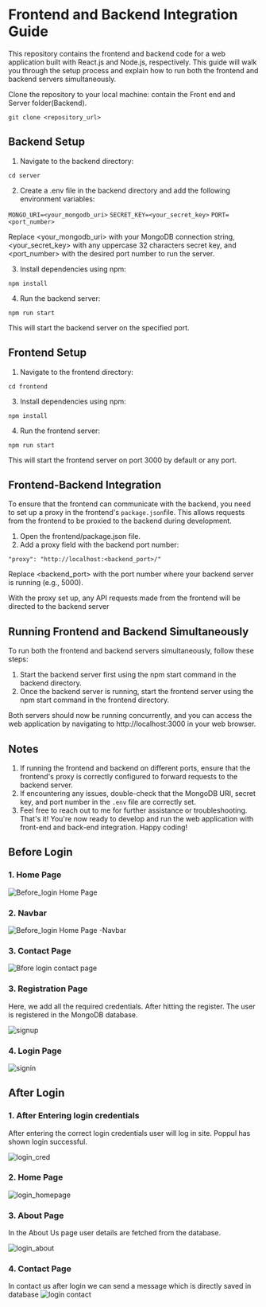 
# Frontend and Backend Integration Guide

This repository contains the frontend and backend code for a web application built with React.js and Node.js, respectively. This guide will walk you through the setup process and explain how to run both the frontend and backend servers simultaneously.

Clone the repository to your local machine: contain the Front end and Server folder(Backend).

`git clone <repository_url>`

## Backend Setup


1. Navigate to the backend directory:

`cd server`


2. Create a .env file in the backend directory and add the following environment variables:

`MONGO_URI=<your_mongodb_uri>`
`SECRET_KEY=<your_secret_key>`
`PORT=<port_number>`

Replace <your_mongodb_uri> with your MongoDB connection string, <your_secret_key> with any uppercase 32 characters secret key, and <port_number> with the desired port number to run the server.

3. Install dependencies using npm:

`npm install`

4. Run the backend server:

`npm run start`

This will start the backend server on the specified port.


## Frontend Setup


1.  Navigate to the frontend directory:

`cd frontend`

3. Install dependencies using npm:

`npm install`

4. Run the frontend server:

`npm run start`

This will start the frontend server on port 3000 by default or any port.

## Frontend-Backend Integration

To ensure that the frontend can communicate with the backend, you need to set up a proxy in the frontend's `package.json`file. This allows requests from the frontend to be proxied to the backend during development.

1. Open the frontend/package.json file.
2. Add a proxy field with the backend port number:

`"proxy": "http://localhost:<backend_port>/"`


Replace <backend_port> with the port number where your backend server is running (e.g., 5000).

With the proxy set up, any API requests made from the frontend will be directed to the backend server

## Running Frontend and Backend Simultaneously

To run both the frontend and backend servers simultaneously, follow these steps:

1. Start the backend server first using the npm start command in the backend directory.
2. Once the backend server is running, start the frontend server using the npm start command in the frontend directory.

Both servers should now be running concurrently, and you can access the web application by navigating to http://localhost:3000 in your web browser.

## Notes

1. If running the frontend and backend on different ports, ensure that the frontend's proxy is correctly configured to forward requests to the backend server.
2. If encountering any issues, double-check that the MongoDB URI, secret key, and port number in the `.env` file are correctly set.
3. Feel free to reach out to me for further assistance or troubleshooting.
That's it! You're now ready to develop and run the web application with front-end and back-end integration. Happy coding!

## Before Login 
### 1. Home Page
![Before_login Home Page](https://github.com/Nitin-Bhawarkar/Web_App/assets/50537129/da46a308-3b31-4915-b62f-f676e5784991)

### 2. Navbar
![Before_login Home Page -Navbar](https://github.com/Nitin-Bhawarkar/Web_App/assets/50537129/c770234e-7d26-476a-87d5-a637af27f90d)

### 3. Contact Page
![Bfore login contact page](https://github.com/Nitin-Bhawarkar/Web_App/assets/50537129/8cff351e-9109-45d6-a465-60e8733627fb)

### 3. Registration Page

Here, we add all the required credentials. After hitting the register. The user is registered in the MongoDB database.

![signup](https://github.com/Nitin-Bhawarkar/Web_App/assets/50537129/0b51632e-504f-4145-9136-c5eb9148ef8e)

### 4. Login Page
![signin](https://github.com/Nitin-Bhawarkar/Web_App/assets/50537129/1d024cea-18b1-423a-b6ae-83cb8c481e87)

## After Login 

### 1. After Entering login credentials

After entering the correct login credentials user will log in site. Poppul has shown login successful.

![login_cred](https://github.com/Nitin-Bhawarkar/Web_App/assets/50537129/630df3d8-c9a9-4dab-8482-a90fe3f7e44f)

### 2. Home Page

![login_homepage](https://github.com/Nitin-Bhawarkar/Web_App/assets/50537129/5737715c-922e-4568-9225-9df3c48eb208)

### 3. About Page

In the About Us page user details are fetched from the database.

![login_about](https://github.com/Nitin-Bhawarkar/Web_App/assets/50537129/360a0602-9d31-4c80-b5c7-1b19844525d7)

### 4. Contact Page
In contact us after login we can send a message which is directly saved in database
![login contact](https://github.com/Nitin-Bhawarkar/Web_App/assets/50537129/75703cef-4a8c-42d3-a6e7-81da5d4be24a)







